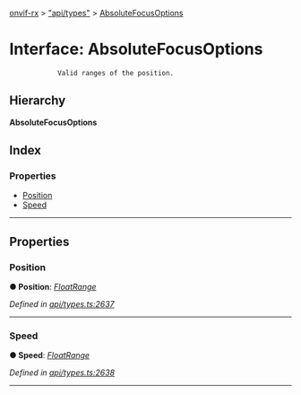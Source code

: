 [onvif-rx](../README.md) > ["api/types"](../modules/_api_types_.md) > [AbsoluteFocusOptions](../interfaces/_api_types_.absolutefocusoptions.md)

# Interface: AbsoluteFocusOptions

```
            Valid ranges of the position.
```

## Hierarchy

**AbsoluteFocusOptions**

## Index

### Properties

* [Position](_api_types_.absolutefocusoptions.md#position)
* [Speed](_api_types_.absolutefocusoptions.md#speed)

---

## Properties

<a id="position"></a>

###  Position

**● Position**: *[FloatRange](_api_types_.floatrange.md)*

*Defined in [api/types.ts:2637](https://github.com/patrickmichalina/onvif-rx/blob/1596479/src/api/types.ts#L2637)*

___
<a id="speed"></a>

###  Speed

**● Speed**: *[FloatRange](_api_types_.floatrange.md)*

*Defined in [api/types.ts:2638](https://github.com/patrickmichalina/onvif-rx/blob/1596479/src/api/types.ts#L2638)*

___

